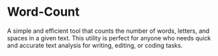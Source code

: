 # Word-Count
A simple and efficient tool that counts the number of words, letters, and spaces in a given text. This utility is perfect for anyone who needs quick and accurate text analysis for writing, editing, or coding tasks.
